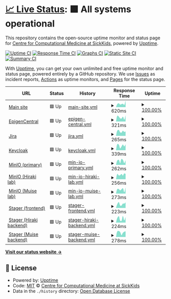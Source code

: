 # [📈 Live Status](https://ccmbioinfo.github.io/status): <!--live status--> **🟩 All systems operational**

This repository contains the open-source uptime monitor and status page for [Centre for Computational Medicine at SickKids](https://ccm.sickkids.ca), powered by [Upptime](https://github.com/upptime/upptime).

[![Uptime CI](https://github.com/ccmbioinfo/status/workflows/Uptime%20CI/badge.svg)](https://github.com/ccmbioinfo/status/actions?query=workflow%3A%22Uptime+CI%22)
[![Response Time CI](https://github.com/ccmbioinfo/status/workflows/Response%20Time%20CI/badge.svg)](https://github.com/ccmbioinfo/status/actions?query=workflow%3A%22Response+Time+CI%22)
[![Graphs CI](https://github.com/ccmbioinfo/status/workflows/Graphs%20CI/badge.svg)](https://github.com/ccmbioinfo/status/actions?query=workflow%3A%22Graphs+CI%22)
[![Static Site CI](https://github.com/ccmbioinfo/status/workflows/Static%20Site%20CI/badge.svg)](https://github.com/ccmbioinfo/status/actions?query=workflow%3A%22Static+Site+CI%22)
[![Summary CI](https://github.com/ccmbioinfo/status/workflows/Summary%20CI/badge.svg)](https://github.com/ccmbioinfo/status/actions?query=workflow%3A%22Summary+CI%22)

With [Upptime](https://upptime.js.org), you can get your own unlimited and free uptime monitor and status page, powered entirely by a GitHub repository. We use [Issues](https://github.com/ccmbioinfo/status/issues) as incident reports, [Actions](https://github.com/ccmbioinfo/status/actions) as uptime monitors, and [Pages](https://ccmbioinfo.github.io/status) for the status page.

<!--start: status pages-->
<!-- This summary is generated by Upptime (https://github.com/upptime/upptime) -->
<!-- Do not edit this manually, your changes will be overwritten -->
<!-- prettier-ignore -->
| URL | Status | History | Response Time | Uptime |
| --- | ------ | ------- | ------------- | ------ |
| <img alt="" src="https://favicons.githubusercontent.com/ccm.sickkids.ca" height="13"> [Main site](https://ccm.sickkids.ca) | 🟩 Up | [main-site.yml](https://github.com/ccmbioinfo/status/commits/HEAD/history/main-site.yml) | <details><summary><img alt="Response time graph" src="./graphs/main-site/response-time-week.png" height="20"> 620ms</summary><br><a href="https://status.ccm.sickkids.ca/history/main-site"><img alt="Response time 514" src="https://img.shields.io/endpoint?url=https%3A%2F%2Fraw.githubusercontent.com%2Fccmbioinfo%2Fstatus%2FHEAD%2Fapi%2Fmain-site%2Fresponse-time.json"></a><br><a href="https://status.ccm.sickkids.ca/history/main-site"><img alt="24-hour response time 1070" src="https://img.shields.io/endpoint?url=https%3A%2F%2Fraw.githubusercontent.com%2Fccmbioinfo%2Fstatus%2FHEAD%2Fapi%2Fmain-site%2Fresponse-time-day.json"></a><br><a href="https://status.ccm.sickkids.ca/history/main-site"><img alt="7-day response time 620" src="https://img.shields.io/endpoint?url=https%3A%2F%2Fraw.githubusercontent.com%2Fccmbioinfo%2Fstatus%2FHEAD%2Fapi%2Fmain-site%2Fresponse-time-week.json"></a><br><a href="https://status.ccm.sickkids.ca/history/main-site"><img alt="30-day response time 551" src="https://img.shields.io/endpoint?url=https%3A%2F%2Fraw.githubusercontent.com%2Fccmbioinfo%2Fstatus%2FHEAD%2Fapi%2Fmain-site%2Fresponse-time-month.json"></a><br><a href="https://status.ccm.sickkids.ca/history/main-site"><img alt="1-year response time 514" src="https://img.shields.io/endpoint?url=https%3A%2F%2Fraw.githubusercontent.com%2Fccmbioinfo%2Fstatus%2FHEAD%2Fapi%2Fmain-site%2Fresponse-time-year.json"></a></details> | <details><summary><a href="https://status.ccm.sickkids.ca/history/main-site">100.00%</a></summary><a href="https://status.ccm.sickkids.ca/history/main-site"><img alt="All-time uptime 100.00%" src="https://img.shields.io/endpoint?url=https%3A%2F%2Fraw.githubusercontent.com%2Fccmbioinfo%2Fstatus%2FHEAD%2Fapi%2Fmain-site%2Fuptime.json"></a><br><a href="https://status.ccm.sickkids.ca/history/main-site"><img alt="24-hour uptime 100.00%" src="https://img.shields.io/endpoint?url=https%3A%2F%2Fraw.githubusercontent.com%2Fccmbioinfo%2Fstatus%2FHEAD%2Fapi%2Fmain-site%2Fuptime-day.json"></a><br><a href="https://status.ccm.sickkids.ca/history/main-site"><img alt="7-day uptime 100.00%" src="https://img.shields.io/endpoint?url=https%3A%2F%2Fraw.githubusercontent.com%2Fccmbioinfo%2Fstatus%2FHEAD%2Fapi%2Fmain-site%2Fuptime-week.json"></a><br><a href="https://status.ccm.sickkids.ca/history/main-site"><img alt="30-day uptime 100.00%" src="https://img.shields.io/endpoint?url=https%3A%2F%2Fraw.githubusercontent.com%2Fccmbioinfo%2Fstatus%2FHEAD%2Fapi%2Fmain-site%2Fuptime-month.json"></a><br><a href="https://status.ccm.sickkids.ca/history/main-site"><img alt="1-year uptime 100.00%" src="https://img.shields.io/endpoint?url=https%3A%2F%2Fraw.githubusercontent.com%2Fccmbioinfo%2Fstatus%2FHEAD%2Fapi%2Fmain-site%2Fuptime-year.json"></a></details>
| <img alt="" src="https://favicons.githubusercontent.com/epigen.ccm.sickkids.ca" height="13"> [EpigenCentral](https://epigen.ccm.sickkids.ca) | 🟩 Up | [epigen-central.yml](https://github.com/ccmbioinfo/status/commits/HEAD/history/epigen-central.yml) | <details><summary><img alt="Response time graph" src="./graphs/epigen-central/response-time-week.png" height="20"> 321ms</summary><br><a href="https://status.ccm.sickkids.ca/history/epigen-central"><img alt="Response time 292" src="https://img.shields.io/endpoint?url=https%3A%2F%2Fraw.githubusercontent.com%2Fccmbioinfo%2Fstatus%2FHEAD%2Fapi%2Fepigen-central%2Fresponse-time.json"></a><br><a href="https://status.ccm.sickkids.ca/history/epigen-central"><img alt="24-hour response time 609" src="https://img.shields.io/endpoint?url=https%3A%2F%2Fraw.githubusercontent.com%2Fccmbioinfo%2Fstatus%2FHEAD%2Fapi%2Fepigen-central%2Fresponse-time-day.json"></a><br><a href="https://status.ccm.sickkids.ca/history/epigen-central"><img alt="7-day response time 321" src="https://img.shields.io/endpoint?url=https%3A%2F%2Fraw.githubusercontent.com%2Fccmbioinfo%2Fstatus%2FHEAD%2Fapi%2Fepigen-central%2Fresponse-time-week.json"></a><br><a href="https://status.ccm.sickkids.ca/history/epigen-central"><img alt="30-day response time 315" src="https://img.shields.io/endpoint?url=https%3A%2F%2Fraw.githubusercontent.com%2Fccmbioinfo%2Fstatus%2FHEAD%2Fapi%2Fepigen-central%2Fresponse-time-month.json"></a><br><a href="https://status.ccm.sickkids.ca/history/epigen-central"><img alt="1-year response time 292" src="https://img.shields.io/endpoint?url=https%3A%2F%2Fraw.githubusercontent.com%2Fccmbioinfo%2Fstatus%2FHEAD%2Fapi%2Fepigen-central%2Fresponse-time-year.json"></a></details> | <details><summary><a href="https://status.ccm.sickkids.ca/history/epigen-central">100.00%</a></summary><a href="https://status.ccm.sickkids.ca/history/epigen-central"><img alt="All-time uptime 100.00%" src="https://img.shields.io/endpoint?url=https%3A%2F%2Fraw.githubusercontent.com%2Fccmbioinfo%2Fstatus%2FHEAD%2Fapi%2Fepigen-central%2Fuptime.json"></a><br><a href="https://status.ccm.sickkids.ca/history/epigen-central"><img alt="24-hour uptime 100.00%" src="https://img.shields.io/endpoint?url=https%3A%2F%2Fraw.githubusercontent.com%2Fccmbioinfo%2Fstatus%2FHEAD%2Fapi%2Fepigen-central%2Fuptime-day.json"></a><br><a href="https://status.ccm.sickkids.ca/history/epigen-central"><img alt="7-day uptime 100.00%" src="https://img.shields.io/endpoint?url=https%3A%2F%2Fraw.githubusercontent.com%2Fccmbioinfo%2Fstatus%2FHEAD%2Fapi%2Fepigen-central%2Fuptime-week.json"></a><br><a href="https://status.ccm.sickkids.ca/history/epigen-central"><img alt="30-day uptime 100.00%" src="https://img.shields.io/endpoint?url=https%3A%2F%2Fraw.githubusercontent.com%2Fccmbioinfo%2Fstatus%2FHEAD%2Fapi%2Fepigen-central%2Fuptime-month.json"></a><br><a href="https://status.ccm.sickkids.ca/history/epigen-central"><img alt="1-year uptime 100.00%" src="https://img.shields.io/endpoint?url=https%3A%2F%2Fraw.githubusercontent.com%2Fccmbioinfo%2Fstatus%2FHEAD%2Fapi%2Fepigen-central%2Fuptime-year.json"></a></details>
| <img alt="" src="https://favicons.githubusercontent.com/jira.ccm.sickkids.ca" height="13"> [Jira](https://jira.ccm.sickkids.ca/status) | 🟩 Up | [jira.yml](https://github.com/ccmbioinfo/status/commits/HEAD/history/jira.yml) | <details><summary><img alt="Response time graph" src="./graphs/jira/response-time-week.png" height="20"> 265ms</summary><br><a href="https://status.ccm.sickkids.ca/history/jira"><img alt="Response time 262" src="https://img.shields.io/endpoint?url=https%3A%2F%2Fraw.githubusercontent.com%2Fccmbioinfo%2Fstatus%2FHEAD%2Fapi%2Fjira%2Fresponse-time.json"></a><br><a href="https://status.ccm.sickkids.ca/history/jira"><img alt="24-hour response time 242" src="https://img.shields.io/endpoint?url=https%3A%2F%2Fraw.githubusercontent.com%2Fccmbioinfo%2Fstatus%2FHEAD%2Fapi%2Fjira%2Fresponse-time-day.json"></a><br><a href="https://status.ccm.sickkids.ca/history/jira"><img alt="7-day response time 265" src="https://img.shields.io/endpoint?url=https%3A%2F%2Fraw.githubusercontent.com%2Fccmbioinfo%2Fstatus%2FHEAD%2Fapi%2Fjira%2Fresponse-time-week.json"></a><br><a href="https://status.ccm.sickkids.ca/history/jira"><img alt="30-day response time 292" src="https://img.shields.io/endpoint?url=https%3A%2F%2Fraw.githubusercontent.com%2Fccmbioinfo%2Fstatus%2FHEAD%2Fapi%2Fjira%2Fresponse-time-month.json"></a><br><a href="https://status.ccm.sickkids.ca/history/jira"><img alt="1-year response time 262" src="https://img.shields.io/endpoint?url=https%3A%2F%2Fraw.githubusercontent.com%2Fccmbioinfo%2Fstatus%2FHEAD%2Fapi%2Fjira%2Fresponse-time-year.json"></a></details> | <details><summary><a href="https://status.ccm.sickkids.ca/history/jira">100.00%</a></summary><a href="https://status.ccm.sickkids.ca/history/jira"><img alt="All-time uptime 100.00%" src="https://img.shields.io/endpoint?url=https%3A%2F%2Fraw.githubusercontent.com%2Fccmbioinfo%2Fstatus%2FHEAD%2Fapi%2Fjira%2Fuptime.json"></a><br><a href="https://status.ccm.sickkids.ca/history/jira"><img alt="24-hour uptime 100.00%" src="https://img.shields.io/endpoint?url=https%3A%2F%2Fraw.githubusercontent.com%2Fccmbioinfo%2Fstatus%2FHEAD%2Fapi%2Fjira%2Fuptime-day.json"></a><br><a href="https://status.ccm.sickkids.ca/history/jira"><img alt="7-day uptime 100.00%" src="https://img.shields.io/endpoint?url=https%3A%2F%2Fraw.githubusercontent.com%2Fccmbioinfo%2Fstatus%2FHEAD%2Fapi%2Fjira%2Fuptime-week.json"></a><br><a href="https://status.ccm.sickkids.ca/history/jira"><img alt="30-day uptime 100.00%" src="https://img.shields.io/endpoint?url=https%3A%2F%2Fraw.githubusercontent.com%2Fccmbioinfo%2Fstatus%2FHEAD%2Fapi%2Fjira%2Fuptime-month.json"></a><br><a href="https://status.ccm.sickkids.ca/history/jira"><img alt="1-year uptime 100.00%" src="https://img.shields.io/endpoint?url=https%3A%2F%2Fraw.githubusercontent.com%2Fccmbioinfo%2Fstatus%2FHEAD%2Fapi%2Fjira%2Fuptime-year.json"></a></details>
| <img alt="" src="https://favicons.githubusercontent.com/sso.ccm.sickkids.ca" height="13"> [Keycloak](https://sso.ccm.sickkids.ca) | 🟩 Up | [keycloak.yml](https://github.com/ccmbioinfo/status/commits/HEAD/history/keycloak.yml) | <details><summary><img alt="Response time graph" src="./graphs/keycloak/response-time-week.png" height="20"> 339ms</summary><br><a href="https://status.ccm.sickkids.ca/history/keycloak"><img alt="Response time 336" src="https://img.shields.io/endpoint?url=https%3A%2F%2Fraw.githubusercontent.com%2Fccmbioinfo%2Fstatus%2FHEAD%2Fapi%2Fkeycloak%2Fresponse-time.json"></a><br><a href="https://status.ccm.sickkids.ca/history/keycloak"><img alt="24-hour response time 550" src="https://img.shields.io/endpoint?url=https%3A%2F%2Fraw.githubusercontent.com%2Fccmbioinfo%2Fstatus%2FHEAD%2Fapi%2Fkeycloak%2Fresponse-time-day.json"></a><br><a href="https://status.ccm.sickkids.ca/history/keycloak"><img alt="7-day response time 339" src="https://img.shields.io/endpoint?url=https%3A%2F%2Fraw.githubusercontent.com%2Fccmbioinfo%2Fstatus%2FHEAD%2Fapi%2Fkeycloak%2Fresponse-time-week.json"></a><br><a href="https://status.ccm.sickkids.ca/history/keycloak"><img alt="30-day response time 364" src="https://img.shields.io/endpoint?url=https%3A%2F%2Fraw.githubusercontent.com%2Fccmbioinfo%2Fstatus%2FHEAD%2Fapi%2Fkeycloak%2Fresponse-time-month.json"></a><br><a href="https://status.ccm.sickkids.ca/history/keycloak"><img alt="1-year response time 336" src="https://img.shields.io/endpoint?url=https%3A%2F%2Fraw.githubusercontent.com%2Fccmbioinfo%2Fstatus%2FHEAD%2Fapi%2Fkeycloak%2Fresponse-time-year.json"></a></details> | <details><summary><a href="https://status.ccm.sickkids.ca/history/keycloak">100.00%</a></summary><a href="https://status.ccm.sickkids.ca/history/keycloak"><img alt="All-time uptime 99.83%" src="https://img.shields.io/endpoint?url=https%3A%2F%2Fraw.githubusercontent.com%2Fccmbioinfo%2Fstatus%2FHEAD%2Fapi%2Fkeycloak%2Fuptime.json"></a><br><a href="https://status.ccm.sickkids.ca/history/keycloak"><img alt="24-hour uptime 100.00%" src="https://img.shields.io/endpoint?url=https%3A%2F%2Fraw.githubusercontent.com%2Fccmbioinfo%2Fstatus%2FHEAD%2Fapi%2Fkeycloak%2Fuptime-day.json"></a><br><a href="https://status.ccm.sickkids.ca/history/keycloak"><img alt="7-day uptime 100.00%" src="https://img.shields.io/endpoint?url=https%3A%2F%2Fraw.githubusercontent.com%2Fccmbioinfo%2Fstatus%2FHEAD%2Fapi%2Fkeycloak%2Fuptime-week.json"></a><br><a href="https://status.ccm.sickkids.ca/history/keycloak"><img alt="30-day uptime 100.00%" src="https://img.shields.io/endpoint?url=https%3A%2F%2Fraw.githubusercontent.com%2Fccmbioinfo%2Fstatus%2FHEAD%2Fapi%2Fkeycloak%2Fuptime-month.json"></a><br><a href="https://status.ccm.sickkids.ca/history/keycloak"><img alt="1-year uptime 99.83%" src="https://img.shields.io/endpoint?url=https%3A%2F%2Fraw.githubusercontent.com%2Fccmbioinfo%2Fstatus%2FHEAD%2Fapi%2Fkeycloak%2Fuptime-year.json"></a></details>
| <img alt="" src="https://favicons.githubusercontent.com/minio.ccm.sickkids.ca" height="13"> [MinIO (primary)](https://minio.ccm.sickkids.ca/minio/health/live) | 🟩 Up | [min-io-primary.yml](https://github.com/ccmbioinfo/status/commits/HEAD/history/min-io-primary.yml) | <details><summary><img alt="Response time graph" src="./graphs/min-io-primary/response-time-week.png" height="20"> 262ms</summary><br><a href="https://status.ccm.sickkids.ca/history/min-io-primary"><img alt="Response time 262" src="https://img.shields.io/endpoint?url=https%3A%2F%2Fraw.githubusercontent.com%2Fccmbioinfo%2Fstatus%2FHEAD%2Fapi%2Fmin-io-primary%2Fresponse-time.json"></a><br><a href="https://status.ccm.sickkids.ca/history/min-io-primary"><img alt="24-hour response time 366" src="https://img.shields.io/endpoint?url=https%3A%2F%2Fraw.githubusercontent.com%2Fccmbioinfo%2Fstatus%2FHEAD%2Fapi%2Fmin-io-primary%2Fresponse-time-day.json"></a><br><a href="https://status.ccm.sickkids.ca/history/min-io-primary"><img alt="7-day response time 262" src="https://img.shields.io/endpoint?url=https%3A%2F%2Fraw.githubusercontent.com%2Fccmbioinfo%2Fstatus%2FHEAD%2Fapi%2Fmin-io-primary%2Fresponse-time-week.json"></a><br><a href="https://status.ccm.sickkids.ca/history/min-io-primary"><img alt="30-day response time 365" src="https://img.shields.io/endpoint?url=https%3A%2F%2Fraw.githubusercontent.com%2Fccmbioinfo%2Fstatus%2FHEAD%2Fapi%2Fmin-io-primary%2Fresponse-time-month.json"></a><br><a href="https://status.ccm.sickkids.ca/history/min-io-primary"><img alt="1-year response time 262" src="https://img.shields.io/endpoint?url=https%3A%2F%2Fraw.githubusercontent.com%2Fccmbioinfo%2Fstatus%2FHEAD%2Fapi%2Fmin-io-primary%2Fresponse-time-year.json"></a></details> | <details><summary><a href="https://status.ccm.sickkids.ca/history/min-io-primary">100.00%</a></summary><a href="https://status.ccm.sickkids.ca/history/min-io-primary"><img alt="All-time uptime 99.61%" src="https://img.shields.io/endpoint?url=https%3A%2F%2Fraw.githubusercontent.com%2Fccmbioinfo%2Fstatus%2FHEAD%2Fapi%2Fmin-io-primary%2Fuptime.json"></a><br><a href="https://status.ccm.sickkids.ca/history/min-io-primary"><img alt="24-hour uptime 100.00%" src="https://img.shields.io/endpoint?url=https%3A%2F%2Fraw.githubusercontent.com%2Fccmbioinfo%2Fstatus%2FHEAD%2Fapi%2Fmin-io-primary%2Fuptime-day.json"></a><br><a href="https://status.ccm.sickkids.ca/history/min-io-primary"><img alt="7-day uptime 100.00%" src="https://img.shields.io/endpoint?url=https%3A%2F%2Fraw.githubusercontent.com%2Fccmbioinfo%2Fstatus%2FHEAD%2Fapi%2Fmin-io-primary%2Fuptime-week.json"></a><br><a href="https://status.ccm.sickkids.ca/history/min-io-primary"><img alt="30-day uptime 98.94%" src="https://img.shields.io/endpoint?url=https%3A%2F%2Fraw.githubusercontent.com%2Fccmbioinfo%2Fstatus%2FHEAD%2Fapi%2Fmin-io-primary%2Fuptime-month.json"></a><br><a href="https://status.ccm.sickkids.ca/history/min-io-primary"><img alt="1-year uptime 99.61%" src="https://img.shields.io/endpoint?url=https%3A%2F%2Fraw.githubusercontent.com%2Fccmbioinfo%2Fstatus%2FHEAD%2Fapi%2Fmin-io-primary%2Fuptime-year.json"></a></details>
| <img alt="" src="https://favicons.githubusercontent.com/minio-hiraki.ccm.sickkids.ca" height="13"> [MinIO (Hiraki lab)](https://minio-hiraki.ccm.sickkids.ca/minio/health/live) | 🟩 Up | [min-io-hiraki-lab.yml](https://github.com/ccmbioinfo/status/commits/HEAD/history/min-io-hiraki-lab.yml) | <details><summary><img alt="Response time graph" src="./graphs/min-io-hiraki-lab/response-time-week.png" height="20"> 256ms</summary><br><a href="https://status.ccm.sickkids.ca/history/min-io-hiraki-lab"><img alt="Response time 227" src="https://img.shields.io/endpoint?url=https%3A%2F%2Fraw.githubusercontent.com%2Fccmbioinfo%2Fstatus%2FHEAD%2Fapi%2Fmin-io-hiraki-lab%2Fresponse-time.json"></a><br><a href="https://status.ccm.sickkids.ca/history/min-io-hiraki-lab"><img alt="24-hour response time 291" src="https://img.shields.io/endpoint?url=https%3A%2F%2Fraw.githubusercontent.com%2Fccmbioinfo%2Fstatus%2FHEAD%2Fapi%2Fmin-io-hiraki-lab%2Fresponse-time-day.json"></a><br><a href="https://status.ccm.sickkids.ca/history/min-io-hiraki-lab"><img alt="7-day response time 256" src="https://img.shields.io/endpoint?url=https%3A%2F%2Fraw.githubusercontent.com%2Fccmbioinfo%2Fstatus%2FHEAD%2Fapi%2Fmin-io-hiraki-lab%2Fresponse-time-week.json"></a><br><a href="https://status.ccm.sickkids.ca/history/min-io-hiraki-lab"><img alt="30-day response time 258" src="https://img.shields.io/endpoint?url=https%3A%2F%2Fraw.githubusercontent.com%2Fccmbioinfo%2Fstatus%2FHEAD%2Fapi%2Fmin-io-hiraki-lab%2Fresponse-time-month.json"></a><br><a href="https://status.ccm.sickkids.ca/history/min-io-hiraki-lab"><img alt="1-year response time 227" src="https://img.shields.io/endpoint?url=https%3A%2F%2Fraw.githubusercontent.com%2Fccmbioinfo%2Fstatus%2FHEAD%2Fapi%2Fmin-io-hiraki-lab%2Fresponse-time-year.json"></a></details> | <details><summary><a href="https://status.ccm.sickkids.ca/history/min-io-hiraki-lab">100.00%</a></summary><a href="https://status.ccm.sickkids.ca/history/min-io-hiraki-lab"><img alt="All-time uptime 100.00%" src="https://img.shields.io/endpoint?url=https%3A%2F%2Fraw.githubusercontent.com%2Fccmbioinfo%2Fstatus%2FHEAD%2Fapi%2Fmin-io-hiraki-lab%2Fuptime.json"></a><br><a href="https://status.ccm.sickkids.ca/history/min-io-hiraki-lab"><img alt="24-hour uptime 100.00%" src="https://img.shields.io/endpoint?url=https%3A%2F%2Fraw.githubusercontent.com%2Fccmbioinfo%2Fstatus%2FHEAD%2Fapi%2Fmin-io-hiraki-lab%2Fuptime-day.json"></a><br><a href="https://status.ccm.sickkids.ca/history/min-io-hiraki-lab"><img alt="7-day uptime 100.00%" src="https://img.shields.io/endpoint?url=https%3A%2F%2Fraw.githubusercontent.com%2Fccmbioinfo%2Fstatus%2FHEAD%2Fapi%2Fmin-io-hiraki-lab%2Fuptime-week.json"></a><br><a href="https://status.ccm.sickkids.ca/history/min-io-hiraki-lab"><img alt="30-day uptime 100.00%" src="https://img.shields.io/endpoint?url=https%3A%2F%2Fraw.githubusercontent.com%2Fccmbioinfo%2Fstatus%2FHEAD%2Fapi%2Fmin-io-hiraki-lab%2Fuptime-month.json"></a><br><a href="https://status.ccm.sickkids.ca/history/min-io-hiraki-lab"><img alt="1-year uptime 100.00%" src="https://img.shields.io/endpoint?url=https%3A%2F%2Fraw.githubusercontent.com%2Fccmbioinfo%2Fstatus%2FHEAD%2Fapi%2Fmin-io-hiraki-lab%2Fuptime-year.json"></a></details>
| <img alt="" src="https://favicons.githubusercontent.com/minio-muise.ccm.sickkids.ca" height="13"> [MinIO (Muise lab)](https://minio-muise.ccm.sickkids.ca/minio/health/live) | 🟩 Up | [min-io-muise-lab.yml](https://github.com/ccmbioinfo/status/commits/HEAD/history/min-io-muise-lab.yml) | <details><summary><img alt="Response time graph" src="./graphs/min-io-muise-lab/response-time-week.png" height="20"> 273ms</summary><br><a href="https://status.ccm.sickkids.ca/history/min-io-muise-lab"><img alt="Response time 227" src="https://img.shields.io/endpoint?url=https%3A%2F%2Fraw.githubusercontent.com%2Fccmbioinfo%2Fstatus%2FHEAD%2Fapi%2Fmin-io-muise-lab%2Fresponse-time.json"></a><br><a href="https://status.ccm.sickkids.ca/history/min-io-muise-lab"><img alt="24-hour response time 208" src="https://img.shields.io/endpoint?url=https%3A%2F%2Fraw.githubusercontent.com%2Fccmbioinfo%2Fstatus%2FHEAD%2Fapi%2Fmin-io-muise-lab%2Fresponse-time-day.json"></a><br><a href="https://status.ccm.sickkids.ca/history/min-io-muise-lab"><img alt="7-day response time 273" src="https://img.shields.io/endpoint?url=https%3A%2F%2Fraw.githubusercontent.com%2Fccmbioinfo%2Fstatus%2FHEAD%2Fapi%2Fmin-io-muise-lab%2Fresponse-time-week.json"></a><br><a href="https://status.ccm.sickkids.ca/history/min-io-muise-lab"><img alt="30-day response time 252" src="https://img.shields.io/endpoint?url=https%3A%2F%2Fraw.githubusercontent.com%2Fccmbioinfo%2Fstatus%2FHEAD%2Fapi%2Fmin-io-muise-lab%2Fresponse-time-month.json"></a><br><a href="https://status.ccm.sickkids.ca/history/min-io-muise-lab"><img alt="1-year response time 227" src="https://img.shields.io/endpoint?url=https%3A%2F%2Fraw.githubusercontent.com%2Fccmbioinfo%2Fstatus%2FHEAD%2Fapi%2Fmin-io-muise-lab%2Fresponse-time-year.json"></a></details> | <details><summary><a href="https://status.ccm.sickkids.ca/history/min-io-muise-lab">100.00%</a></summary><a href="https://status.ccm.sickkids.ca/history/min-io-muise-lab"><img alt="All-time uptime 100.00%" src="https://img.shields.io/endpoint?url=https%3A%2F%2Fraw.githubusercontent.com%2Fccmbioinfo%2Fstatus%2FHEAD%2Fapi%2Fmin-io-muise-lab%2Fuptime.json"></a><br><a href="https://status.ccm.sickkids.ca/history/min-io-muise-lab"><img alt="24-hour uptime 100.00%" src="https://img.shields.io/endpoint?url=https%3A%2F%2Fraw.githubusercontent.com%2Fccmbioinfo%2Fstatus%2FHEAD%2Fapi%2Fmin-io-muise-lab%2Fuptime-day.json"></a><br><a href="https://status.ccm.sickkids.ca/history/min-io-muise-lab"><img alt="7-day uptime 100.00%" src="https://img.shields.io/endpoint?url=https%3A%2F%2Fraw.githubusercontent.com%2Fccmbioinfo%2Fstatus%2FHEAD%2Fapi%2Fmin-io-muise-lab%2Fuptime-week.json"></a><br><a href="https://status.ccm.sickkids.ca/history/min-io-muise-lab"><img alt="30-day uptime 100.00%" src="https://img.shields.io/endpoint?url=https%3A%2F%2Fraw.githubusercontent.com%2Fccmbioinfo%2Fstatus%2FHEAD%2Fapi%2Fmin-io-muise-lab%2Fuptime-month.json"></a><br><a href="https://status.ccm.sickkids.ca/history/min-io-muise-lab"><img alt="1-year uptime 100.00%" src="https://img.shields.io/endpoint?url=https%3A%2F%2Fraw.githubusercontent.com%2Fccmbioinfo%2Fstatus%2FHEAD%2Fapi%2Fmin-io-muise-lab%2Fuptime-year.json"></a></details>
| <img alt="" src="https://favicons.githubusercontent.com/stager.ccm.sickkids.ca" height="13"> [Stager (frontend)](https://stager.ccm.sickkids.ca) | 🟩 Up | [stager-frontend.yml](https://github.com/ccmbioinfo/status/commits/HEAD/history/stager-frontend.yml) | <details><summary><img alt="Response time graph" src="./graphs/stager-frontend/response-time-week.png" height="20"> 223ms</summary><br><a href="https://status.ccm.sickkids.ca/history/stager-frontend"><img alt="Response time 270" src="https://img.shields.io/endpoint?url=https%3A%2F%2Fraw.githubusercontent.com%2Fccmbioinfo%2Fstatus%2FHEAD%2Fapi%2Fstager-frontend%2Fresponse-time.json"></a><br><a href="https://status.ccm.sickkids.ca/history/stager-frontend"><img alt="24-hour response time 229" src="https://img.shields.io/endpoint?url=https%3A%2F%2Fraw.githubusercontent.com%2Fccmbioinfo%2Fstatus%2FHEAD%2Fapi%2Fstager-frontend%2Fresponse-time-day.json"></a><br><a href="https://status.ccm.sickkids.ca/history/stager-frontend"><img alt="7-day response time 223" src="https://img.shields.io/endpoint?url=https%3A%2F%2Fraw.githubusercontent.com%2Fccmbioinfo%2Fstatus%2FHEAD%2Fapi%2Fstager-frontend%2Fresponse-time-week.json"></a><br><a href="https://status.ccm.sickkids.ca/history/stager-frontend"><img alt="30-day response time 357" src="https://img.shields.io/endpoint?url=https%3A%2F%2Fraw.githubusercontent.com%2Fccmbioinfo%2Fstatus%2FHEAD%2Fapi%2Fstager-frontend%2Fresponse-time-month.json"></a><br><a href="https://status.ccm.sickkids.ca/history/stager-frontend"><img alt="1-year response time 270" src="https://img.shields.io/endpoint?url=https%3A%2F%2Fraw.githubusercontent.com%2Fccmbioinfo%2Fstatus%2FHEAD%2Fapi%2Fstager-frontend%2Fresponse-time-year.json"></a></details> | <details><summary><a href="https://status.ccm.sickkids.ca/history/stager-frontend">100.00%</a></summary><a href="https://status.ccm.sickkids.ca/history/stager-frontend"><img alt="All-time uptime 99.61%" src="https://img.shields.io/endpoint?url=https%3A%2F%2Fraw.githubusercontent.com%2Fccmbioinfo%2Fstatus%2FHEAD%2Fapi%2Fstager-frontend%2Fuptime.json"></a><br><a href="https://status.ccm.sickkids.ca/history/stager-frontend"><img alt="24-hour uptime 100.00%" src="https://img.shields.io/endpoint?url=https%3A%2F%2Fraw.githubusercontent.com%2Fccmbioinfo%2Fstatus%2FHEAD%2Fapi%2Fstager-frontend%2Fuptime-day.json"></a><br><a href="https://status.ccm.sickkids.ca/history/stager-frontend"><img alt="7-day uptime 100.00%" src="https://img.shields.io/endpoint?url=https%3A%2F%2Fraw.githubusercontent.com%2Fccmbioinfo%2Fstatus%2FHEAD%2Fapi%2Fstager-frontend%2Fuptime-week.json"></a><br><a href="https://status.ccm.sickkids.ca/history/stager-frontend"><img alt="30-day uptime 98.94%" src="https://img.shields.io/endpoint?url=https%3A%2F%2Fraw.githubusercontent.com%2Fccmbioinfo%2Fstatus%2FHEAD%2Fapi%2Fstager-frontend%2Fuptime-month.json"></a><br><a href="https://status.ccm.sickkids.ca/history/stager-frontend"><img alt="1-year uptime 99.61%" src="https://img.shields.io/endpoint?url=https%3A%2F%2Fraw.githubusercontent.com%2Fccmbioinfo%2Fstatus%2FHEAD%2Fapi%2Fstager-frontend%2Fuptime-year.json"></a></details>
| <img alt="" src="https://favicons.githubusercontent.com/stager-hiraki.ccm.sickkids.ca" height="13"> [Stager (Hiraki backend)](https://stager-hiraki.ccm.sickkids.ca/api) | 🟩 Up | [stager-hiraki-backend.yml](https://github.com/ccmbioinfo/status/commits/HEAD/history/stager-hiraki-backend.yml) | <details><summary><img alt="Response time graph" src="./graphs/stager-hiraki-backend/response-time-week.png" height="20"> 224ms</summary><br><a href="https://status.ccm.sickkids.ca/history/stager-hiraki-backend"><img alt="Response time 232" src="https://img.shields.io/endpoint?url=https%3A%2F%2Fraw.githubusercontent.com%2Fccmbioinfo%2Fstatus%2FHEAD%2Fapi%2Fstager-hiraki-backend%2Fresponse-time.json"></a><br><a href="https://status.ccm.sickkids.ca/history/stager-hiraki-backend"><img alt="24-hour response time 262" src="https://img.shields.io/endpoint?url=https%3A%2F%2Fraw.githubusercontent.com%2Fccmbioinfo%2Fstatus%2FHEAD%2Fapi%2Fstager-hiraki-backend%2Fresponse-time-day.json"></a><br><a href="https://status.ccm.sickkids.ca/history/stager-hiraki-backend"><img alt="7-day response time 224" src="https://img.shields.io/endpoint?url=https%3A%2F%2Fraw.githubusercontent.com%2Fccmbioinfo%2Fstatus%2FHEAD%2Fapi%2Fstager-hiraki-backend%2Fresponse-time-week.json"></a><br><a href="https://status.ccm.sickkids.ca/history/stager-hiraki-backend"><img alt="30-day response time 248" src="https://img.shields.io/endpoint?url=https%3A%2F%2Fraw.githubusercontent.com%2Fccmbioinfo%2Fstatus%2FHEAD%2Fapi%2Fstager-hiraki-backend%2Fresponse-time-month.json"></a><br><a href="https://status.ccm.sickkids.ca/history/stager-hiraki-backend"><img alt="1-year response time 232" src="https://img.shields.io/endpoint?url=https%3A%2F%2Fraw.githubusercontent.com%2Fccmbioinfo%2Fstatus%2FHEAD%2Fapi%2Fstager-hiraki-backend%2Fresponse-time-year.json"></a></details> | <details><summary><a href="https://status.ccm.sickkids.ca/history/stager-hiraki-backend">100.00%</a></summary><a href="https://status.ccm.sickkids.ca/history/stager-hiraki-backend"><img alt="All-time uptime 100.00%" src="https://img.shields.io/endpoint?url=https%3A%2F%2Fraw.githubusercontent.com%2Fccmbioinfo%2Fstatus%2FHEAD%2Fapi%2Fstager-hiraki-backend%2Fuptime.json"></a><br><a href="https://status.ccm.sickkids.ca/history/stager-hiraki-backend"><img alt="24-hour uptime 100.00%" src="https://img.shields.io/endpoint?url=https%3A%2F%2Fraw.githubusercontent.com%2Fccmbioinfo%2Fstatus%2FHEAD%2Fapi%2Fstager-hiraki-backend%2Fuptime-day.json"></a><br><a href="https://status.ccm.sickkids.ca/history/stager-hiraki-backend"><img alt="7-day uptime 100.00%" src="https://img.shields.io/endpoint?url=https%3A%2F%2Fraw.githubusercontent.com%2Fccmbioinfo%2Fstatus%2FHEAD%2Fapi%2Fstager-hiraki-backend%2Fuptime-week.json"></a><br><a href="https://status.ccm.sickkids.ca/history/stager-hiraki-backend"><img alt="30-day uptime 100.00%" src="https://img.shields.io/endpoint?url=https%3A%2F%2Fraw.githubusercontent.com%2Fccmbioinfo%2Fstatus%2FHEAD%2Fapi%2Fstager-hiraki-backend%2Fuptime-month.json"></a><br><a href="https://status.ccm.sickkids.ca/history/stager-hiraki-backend"><img alt="1-year uptime 100.00%" src="https://img.shields.io/endpoint?url=https%3A%2F%2Fraw.githubusercontent.com%2Fccmbioinfo%2Fstatus%2FHEAD%2Fapi%2Fstager-hiraki-backend%2Fuptime-year.json"></a></details>
| <img alt="" src="https://favicons.githubusercontent.com/stager-muise.ccm.sickkids.ca" height="13"> [Stager (Muise backend)](https://stager-muise.ccm.sickkids.ca/api) | 🟩 Up | [stager-muise-backend.yml](https://github.com/ccmbioinfo/status/commits/HEAD/history/stager-muise-backend.yml) | <details><summary><img alt="Response time graph" src="./graphs/stager-muise-backend/response-time-week.png" height="20"> 278ms</summary><br><a href="https://status.ccm.sickkids.ca/history/stager-muise-backend"><img alt="Response time 227" src="https://img.shields.io/endpoint?url=https%3A%2F%2Fraw.githubusercontent.com%2Fccmbioinfo%2Fstatus%2FHEAD%2Fapi%2Fstager-muise-backend%2Fresponse-time.json"></a><br><a href="https://status.ccm.sickkids.ca/history/stager-muise-backend"><img alt="24-hour response time 261" src="https://img.shields.io/endpoint?url=https%3A%2F%2Fraw.githubusercontent.com%2Fccmbioinfo%2Fstatus%2FHEAD%2Fapi%2Fstager-muise-backend%2Fresponse-time-day.json"></a><br><a href="https://status.ccm.sickkids.ca/history/stager-muise-backend"><img alt="7-day response time 278" src="https://img.shields.io/endpoint?url=https%3A%2F%2Fraw.githubusercontent.com%2Fccmbioinfo%2Fstatus%2FHEAD%2Fapi%2Fstager-muise-backend%2Fresponse-time-week.json"></a><br><a href="https://status.ccm.sickkids.ca/history/stager-muise-backend"><img alt="30-day response time 266" src="https://img.shields.io/endpoint?url=https%3A%2F%2Fraw.githubusercontent.com%2Fccmbioinfo%2Fstatus%2FHEAD%2Fapi%2Fstager-muise-backend%2Fresponse-time-month.json"></a><br><a href="https://status.ccm.sickkids.ca/history/stager-muise-backend"><img alt="1-year response time 227" src="https://img.shields.io/endpoint?url=https%3A%2F%2Fraw.githubusercontent.com%2Fccmbioinfo%2Fstatus%2FHEAD%2Fapi%2Fstager-muise-backend%2Fresponse-time-year.json"></a></details> | <details><summary><a href="https://status.ccm.sickkids.ca/history/stager-muise-backend">100.00%</a></summary><a href="https://status.ccm.sickkids.ca/history/stager-muise-backend"><img alt="All-time uptime 99.98%" src="https://img.shields.io/endpoint?url=https%3A%2F%2Fraw.githubusercontent.com%2Fccmbioinfo%2Fstatus%2FHEAD%2Fapi%2Fstager-muise-backend%2Fuptime.json"></a><br><a href="https://status.ccm.sickkids.ca/history/stager-muise-backend"><img alt="24-hour uptime 100.00%" src="https://img.shields.io/endpoint?url=https%3A%2F%2Fraw.githubusercontent.com%2Fccmbioinfo%2Fstatus%2FHEAD%2Fapi%2Fstager-muise-backend%2Fuptime-day.json"></a><br><a href="https://status.ccm.sickkids.ca/history/stager-muise-backend"><img alt="7-day uptime 100.00%" src="https://img.shields.io/endpoint?url=https%3A%2F%2Fraw.githubusercontent.com%2Fccmbioinfo%2Fstatus%2FHEAD%2Fapi%2Fstager-muise-backend%2Fuptime-week.json"></a><br><a href="https://status.ccm.sickkids.ca/history/stager-muise-backend"><img alt="30-day uptime 99.94%" src="https://img.shields.io/endpoint?url=https%3A%2F%2Fraw.githubusercontent.com%2Fccmbioinfo%2Fstatus%2FHEAD%2Fapi%2Fstager-muise-backend%2Fuptime-month.json"></a><br><a href="https://status.ccm.sickkids.ca/history/stager-muise-backend"><img alt="1-year uptime 99.98%" src="https://img.shields.io/endpoint?url=https%3A%2F%2Fraw.githubusercontent.com%2Fccmbioinfo%2Fstatus%2FHEAD%2Fapi%2Fstager-muise-backend%2Fuptime-year.json"></a></details>

<!--end: status pages-->

[**Visit our status website →**](https://ccmbioinfo.github.io/status)

## 📄 License

- Powered by: [Upptime](https://github.com/upptime/upptime)
- Code: [MIT](./LICENSE) © [Centre for Computational Medicine at SickKids](https://ccm.sickkids.ca)
- Data in the `./history` directory: [Open Database License](https://opendatacommons.org/licenses/odbl/1-0/)
